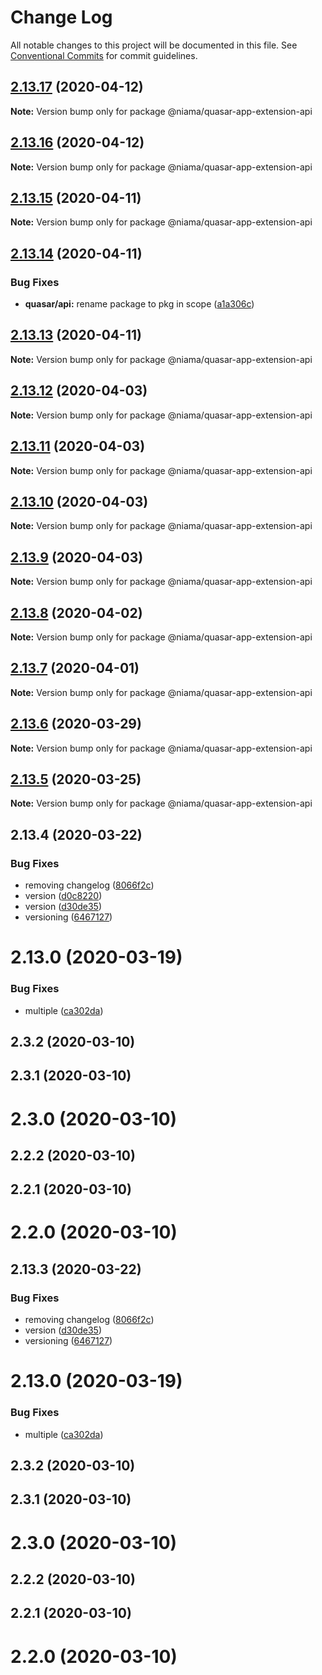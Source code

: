# Change Log

All notable changes to this project will be documented in this file.
See [Conventional Commits](https://conventionalcommits.org) for commit guidelines.

## [2.13.17](https://github.com/niama-strategies/niama/compare/@niama/quasar-app-extension-api@2.13.16...@niama/quasar-app-extension-api@2.13.17) (2020-04-12)

**Note:** Version bump only for package @niama/quasar-app-extension-api





## [2.13.16](https://github.com/niama-strategies/niama/compare/@niama/quasar-app-extension-api@2.13.15...@niama/quasar-app-extension-api@2.13.16) (2020-04-12)

**Note:** Version bump only for package @niama/quasar-app-extension-api





## [2.13.15](https://github.com/niama-strategies/niama/compare/@niama/quasar-app-extension-api@2.13.14...@niama/quasar-app-extension-api@2.13.15) (2020-04-11)

**Note:** Version bump only for package @niama/quasar-app-extension-api





## [2.13.14](https://github.com/niama-strategies/niama/compare/@niama/quasar-app-extension-api@2.13.13...@niama/quasar-app-extension-api@2.13.14) (2020-04-11)


### Bug Fixes

* **quasar/api:** rename package to pkg in scope ([a1a306c](https://github.com/niama-strategies/niama/commit/a1a306c6adca13636472f2d9f677621e8d6bed1f))





## [2.13.13](https://github.com/niama-strategies/niama/compare/@niama/quasar-app-extension-api@2.13.12...@niama/quasar-app-extension-api@2.13.13) (2020-04-11)

**Note:** Version bump only for package @niama/quasar-app-extension-api





## [2.13.12](https://github.com/niama-strategies/niama/compare/@niama/quasar-app-extension-api@2.13.11...@niama/quasar-app-extension-api@2.13.12) (2020-04-03)

**Note:** Version bump only for package @niama/quasar-app-extension-api





## [2.13.11](https://github.com/niama-strategies/niama/compare/@niama/quasar-app-extension-api@2.13.10...@niama/quasar-app-extension-api@2.13.11) (2020-04-03)

**Note:** Version bump only for package @niama/quasar-app-extension-api





## [2.13.10](https://github.com/niama-strategies/niama/compare/@niama/quasar-app-extension-api@2.13.9...@niama/quasar-app-extension-api@2.13.10) (2020-04-03)

**Note:** Version bump only for package @niama/quasar-app-extension-api





## [2.13.9](https://github.com/niama-strategies/niama/compare/@niama/quasar-app-extension-api@2.13.8...@niama/quasar-app-extension-api@2.13.9) (2020-04-03)

**Note:** Version bump only for package @niama/quasar-app-extension-api





## [2.13.8](https://github.com/niama-strategies/niama/compare/@niama/quasar-app-extension-api@2.13.7...@niama/quasar-app-extension-api@2.13.8) (2020-04-02)

**Note:** Version bump only for package @niama/quasar-app-extension-api





## [2.13.7](https://github.com/niama-strategies/niama/compare/@niama/quasar-app-extension-api@2.13.6...@niama/quasar-app-extension-api@2.13.7) (2020-04-01)

**Note:** Version bump only for package @niama/quasar-app-extension-api





## [2.13.6](https://github.com/niama-strategies/niama/compare/@niama/quasar-app-extension-api@2.13.5...@niama/quasar-app-extension-api@2.13.6) (2020-03-29)

**Note:** Version bump only for package @niama/quasar-app-extension-api





## [2.13.5](https://github.com/niama-strategies/niama/compare/@niama/quasar-app-extension-api@2.13.4...@niama/quasar-app-extension-api@2.13.5) (2020-03-25)

**Note:** Version bump only for package @niama/quasar-app-extension-api





## 2.13.4 (2020-03-22)


### Bug Fixes

* removing changelog ([8066f2c](https://github.com/niama-strategies/niama/commit/8066f2c143a8e93600d5dab4ab313501e81f7a82))
* version ([d0c8220](https://github.com/niama-strategies/niama/commit/d0c822081680fe0106ebe9b8dd30ce769d102759))
* version ([d30de35](https://github.com/niama-strategies/niama/commit/d30de355da29ccd03916cddcd532e543e5906d0d))
* versioning ([6467127](https://github.com/niama-strategies/niama/commit/6467127550c6c1bfbc0d43ab4d83906695d9d732))



# 2.13.0 (2020-03-19)


### Bug Fixes

* multiple ([ca302da](https://github.com/niama-strategies/niama/commit/ca302da3ce4d56964595287d74e7f1d1761451f1))



## 2.3.2 (2020-03-10)



## 2.3.1 (2020-03-10)



# 2.3.0 (2020-03-10)



## 2.2.2 (2020-03-10)



## 2.2.1 (2020-03-10)



# 2.2.0 (2020-03-10)





## 2.13.3 (2020-03-22)


### Bug Fixes

* removing changelog ([8066f2c](https://github.com/niama-strategies/niama/commit/8066f2c143a8e93600d5dab4ab313501e81f7a82))
* version ([d30de35](https://github.com/niama-strategies/niama/commit/d30de355da29ccd03916cddcd532e543e5906d0d))
* versioning ([6467127](https://github.com/niama-strategies/niama/commit/6467127550c6c1bfbc0d43ab4d83906695d9d732))



# 2.13.0 (2020-03-19)


### Bug Fixes

* multiple ([ca302da](https://github.com/niama-strategies/niama/commit/ca302da3ce4d56964595287d74e7f1d1761451f1))



## 2.3.2 (2020-03-10)



## 2.3.1 (2020-03-10)



# 2.3.0 (2020-03-10)



## 2.2.2 (2020-03-10)



## 2.2.1 (2020-03-10)



# 2.2.0 (2020-03-10)

